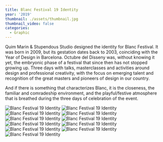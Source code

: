 ```yaml
---
title: Blanc Festival 19 Identity
year: '2019'
thumbnail: ./assets/thumbnail.jpg
thumbnail_video: false
categories:
  - Graphic
---
```


Quim Marin & Stupendous Studio designed the identity for Blanc Festival. It was born in 2009, but its gestation dates back to 2003, coinciding with the Year of Design in Barcelona. Octubre del Disseny was, without knowing it yet, the embryonic phase of a festival that since then has not stopped growing up. Three days with talks, masterclasses and activities around design and professional creativity, with the focus on emerging talent and recognition of the great masters and pioneers of design in our country.

And if there is something that characterizes Blanc, it is the closeness, the familiar and comradeship environment, and the playful/festive atmosphere that is breathed during the three days of celebration of the event.

![Blanc Festival 19 Identity](./assets/1.jpg)
![Blanc Festival 19 Identity](./assets/2.gif)
![Blanc Festival 19 Identity](./assets/3.jpg)
![Blanc Festival 19 Identity](./assets/4.jpg)
![Blanc Festival 19 Identity](./assets/5.jpg)
![Blanc Festival 19 Identity](./assets/6.jpg)
![Blanc Festival 19 Identity](./assets/7.jpg)
![Blanc Festival 19 Identity](./assets/8.jpg)
![Blanc Festival 19 Identity](./assets/9.jpg)
![Blanc Festival 19 Identity](./assets/10.jpg)
![Blanc Festival 19 Identity](./assets/11.jpg)
